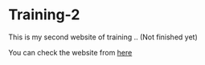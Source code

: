  Training-2
 ==========
 
This is my second website of training .. (Not finished yet)

You can check the website from [here](https://mosaabmuhammed.github.io/Training-2/)

